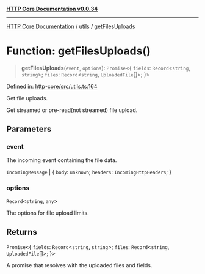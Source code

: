 [**HTTP Core Documentation v0.0.34**](../../README.md)

***

[HTTP Core Documentation](../../modules.md) / [utils](../README.md) / getFilesUploads

# Function: getFilesUploads()

> **getFilesUploads**(`event`, `options`): `Promise`\<\{ `fields`: `Record`\<`string`, `string`\>; `files`: `Record`\<`string`, `UploadedFile`[]\>; \}\>

Defined in: [http-core/src/utils.ts:164](https://github.com/stonemjs/http-core/blob/eaa01dbfed8a1d56fab239821e27802dd54ab017/src/utils.ts#L164)

Get file uploads.

Get streamed or pre-read(not streamed) file upload.

## Parameters

### event

The incoming event containing the file data.

`IncomingMessage` | \{ `body`: `unknown`; `headers`: `IncomingHttpHeaders`; \}

### options

`Record`\<`string`, `any`\>

The options for file upload limits.

## Returns

`Promise`\<\{ `fields`: `Record`\<`string`, `string`\>; `files`: `Record`\<`string`, `UploadedFile`[]\>; \}\>

A promise that resolves with the uploaded files and fields.
